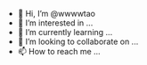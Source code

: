 - 👋 Hi, I’m @wwwwtao
- 👀 I’m interested in ...
- 🌱 I’m currently learning ...
- 💞️ I’m looking to collaborate on ...
- 📫 How to reach me ...

<!---
wwwwtao/wwwwtao is a ✨ special ✨ repository because its `README.md` (this file) appears on your GitHub profile.
You can click the Preview link to take a look at your changes.
--->
